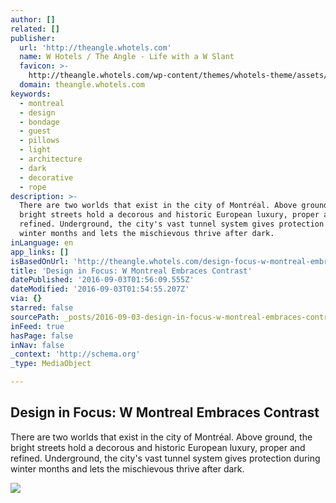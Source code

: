 ```yaml
---
author: []
related: []
publisher:
  url: 'http://theangle.whotels.com'
  name: W Hotels / The Angle - Life with a W Slant
  favicon: >-
    http://theangle.whotels.com/wp-content/themes/whotels-theme/assets/img/favicon.png
  domain: theangle.whotels.com
keywords:
  - montreal
  - design
  - bondage
  - guest
  - pillows
  - light
  - architecture
  - dark
  - decorative
  - rope
description: >-
  There are two worlds that exist in the city of Montréal. Above ground, the
  bright streets hold a decorous and historic European luxury, proper and
  refined. Underground, the city's vast tunnel system gives protection during
  winter months and lets the mischievous thrive after dark.
inLanguage: en
app_links: []
isBasedOnUrl: 'http://theangle.whotels.com/design-focus-w-montreal-embraces-contrast/'
title: 'Design in Focus: W Montreal Embraces Contrast'
datePublished: '2016-09-03T01:56:09.555Z'
dateModified: '2016-09-03T01:54:55.207Z'
via: {}
starred: false
sourcePath: _posts/2016-09-03-design-in-focus-w-montreal-embraces-contrast.md
inFeed: true
hasPage: false
inNav: false
_context: 'http://schema.org'
_type: MediaObject

---
```

<article style=""><h1>Design in Focus: W Montreal Embraces Contrast</h1><p>There are two worlds that exist in the city of Montréal. Above ground, the bright streets hold a decorous and historic European luxury, proper and refined. Underground, the city's vast tunnel system gives protection during winter months and lets the mischievous thrive after dark.</p><img src="http://d30i07b9wlivv4.cloudfront.net/uploads/2016/03/25183323/W-Montreal-Hotel.jpg" /></article>